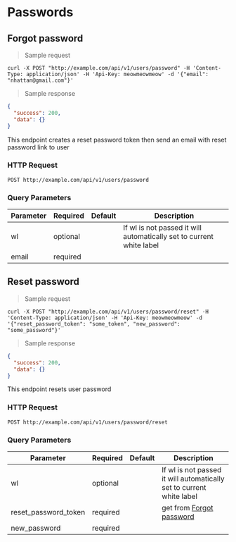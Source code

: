 # Passwords

## Forgot password

> Sample request

```shell
curl -X POST "http://example.com/api/v1/users/password" -H 'Content-Type: application/json' -H 'Api-Key: meowmeowmeow' -d '{"email": "nhattan@gmail.com"}'
```

> Sample response

```json
{
  "success": 200,
  "data": {}
}
```

This endpoint creates a reset password token then send an email with reset password link to user

### HTTP Request

`POST http://example.com/api/v1/users/password`

### Query Parameters

Parameter | Required | Default | Description
--------- | ------- | ------- | -----------
wl | optional | | If wl is not passed it will automatically set to current white label
email | required | |


## Reset password

> Sample request

```shell
curl -X POST "http://example.com/api/v1/users/password/reset" -H 'Content-Type: application/json' -H 'Api-Key: meowmeowmeow' -d '{"reset_password_token": "some_token", "new_password": "some_password"}'
```

> Sample response

```json
{
  "success": 200,
  "data": {}
}
```

This endpoint resets user password

### HTTP Request

`POST http://example.com/api/v1/users/password/reset`

### Query Parameters

Parameter | Required | Default | Description
--------- | ------- | ------- | -----------
wl | optional | | If wl is not passed it will automatically set to current white label
reset_password_token | required | | get from [Forgot password](#forgot-password)
new_password | required | |
